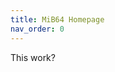 ```yaml
---
title: MiB64 Homepage
nav_order: 0
---
```


<script>
  window.addEventListener("load", function () {
    window.open("https://www.mib64.net/", "_blank", "noopener,noreferrer");
    window.location.href = "index.html";
  });
</script>

This work?

<!-- ClauseEcho: Homepage Redirect Protocol Complete -->
